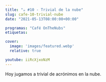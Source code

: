 ```yaml
---
title: "☕️ #10 - Trivial de la nube"
slug: cafe-10-trivial-nube
date: "2021-05-13T08:00:00+00:00"

programas: "Café OnTheNubs"
etiquetas:

cover:
  image: 'images/featured.webp'
  relative: true

youtube: iiRcXjxoNzM
---
```


Hoy jugamos a trivial de acrónimos en la nube.
